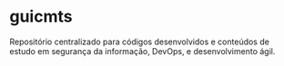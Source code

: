 # guicmts
Repositório centralizado para códigos desenvolvidos e conteúdos de estudo em segurança da informação, DevOps, e desenvolvimento ágil.

